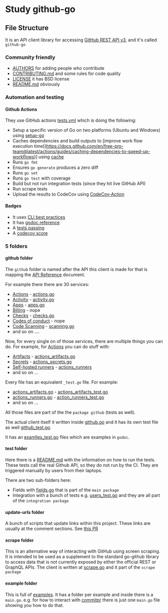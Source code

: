 # Study github-go

## File Structure

It is an API client library for accessing [GitHub REST API v3](https://docs.github.com/en/rest), and it's called `github-go`

### Community friendly

* [AUTHORS](https://github.com/google/go-github/blob/master/AUTHORS) for adding people who contribute
* [CONTRIBUTING.md](https://github.com/google/go-github/blob/master/CONTRIBUTING.md) and some rules for code quality
* [LICENSE](https://github.com/google/go-github/blob/master/LICENSE) it has BSD license
* [README.md](https://github.com/google/go-github/blob/master/README.md) obviously

### Automation and testing

#### Github Actions

They use GitHub actions [tests.yml](https://github.com/google/go-github/blob/master/.github/workflows/tests.yml) which is doing the following:

* Setup a specific version of Go on two platforms (Ubuntu and Windows) using [setup-go](https://github.com/actions/setup-go)
* Caches dependencies and build outputs to [improve work flow execution time[(https://docs.github.com/en/free-pro-team@latest/actions/guides/caching-dependencies-to-speed-up-workflows)] using [cache](https://github.com/actions/cache)
* Runs `go fmt`
* Ensures `go generate` produces a zero diff
* Runs `go vet`
* Runs `go test` with coverage
* Build but not run integration tests (since they hit live GitHub API)
* Run scrape tests
* Upload the results to CodeCov using [CodeCov-Action](https://github.com/codecov/codecov-action)

#### Badges

* It uses [CLI best practices](https://bestpractices.coreinfrastructure.org/projects/796)
* It has [godoc reference](https://pkg.go.dev/github.com/google/go-github/v32/github)
* A [tests passing](https://github.com/google/go-github/workflows/tests/badge.svg)
* A [codecov score](https://codecov.io/gh/google/go-github)

### 5 folders

#### github folder

The `github` folder is named after the API this client is made for that is mapping the [API Reference](https://docs.github.com/en/free-pro-team@latest/rest/reference) document.

For example there there are 30 services:

* [Actions](https://docs.github.com/en/free-pro-team@latest/rest/reference/actions) - [actions.go](https://github.com/google/go-github/blob/master/github/actions.go)
* [Activity](https://docs.github.com/en/free-pro-team@latest/rest/reference/activity) - [activity.go](https://github.com/google/go-github/blob/master/github/activity.go)
* [Apps](https://docs.github.com/en/free-pro-team@latest/rest/reference/apps) - [apps.go](https://github.com/google/go-github/blob/master/github/apps.go)
* [Billing](https://docs.github.com/en/free-pro-team@latest/rest/reference/billing) - nope
* [Checks](https://docs.github.com/en/free-pro-team@latest/rest/reference/checks) - [checks.go](https://github.com/google/go-github/blob/master/github/checks.go)
* [Codes of conduct](https://docs.github.com/en/free-pro-team@latest/rest/reference/codes-of-conduct) - nope
* [Code Scanning](https://docs.github.com/en/free-pro-team@latest/rest/reference/code-scanning) - [scanning.go](https://github.com/google/go-github/blob/master/github/code-scanning.go)
* and so on ....

Now, for every single on of those services, there are multiple things you can do. For example, for [Actions](https://docs.github.com/en/free-pro-team@latest/rest/reference/actions) you can do stuff with:

* [Artifacts](https://docs.github.com/en/free-pro-team@latest/rest/reference/actions#artifacts) - [actions_artifacts.go](https://github.com/google/go-github/blob/master/github/actions_artifacts.go)
* [Secrets](https://docs.github.com/en/free-pro-team@latest/rest/reference/actions#secrets) - [actions_secrets.go](https://github.com/google/go-github/blob/master/github/actions_secrets.go)
* [Self-hosted runners](https://docs.github.com/en/free-pro-team@latest/rest/reference/actions#self-hosted-runners) - [actions_runners](https://github.com/google/go-github/blob/master/github/actions_runners.go)
* and so on ...

Every file has an equivalent `_test.go` file. For example:

* [actions_artifacts.go](https://github.com/google/go-github/blob/master/github/actions_artifacts.go) - [actions_artifacts_test.go](https://github.com/google/go-github/blob/master/github/actions_artifacts_test.go)
* [actions_runners.go](https://github.com/google/go-github/blob/master/github/actions_runners.go) - [action_runners_test.go](https://github.com/google/go-github/blob/master/github/actions_runners_test.go)
* and so on ...

All those files are part of the the `package github` (tests as well).

The actual client itself it written inside [github.go](https://github.com/google/go-github/blob/master/github/github.go) and it has its own test file as well [github_test.go](https://github.com/google/go-github/blob/master/github/github_test.go).

It has an [examlles_test.go](https://github.com/google/go-github/blob/master/github/examples_test.go) files which are examples in `godoc`.


#### test folder

Here there is a [README.md](https://github.com/google/go-github/blob/master/test/README.md) with the information on how to run the tests.
These tests call the real Github API, so they do not run by the CI.
They are triggered manually by users from their laptops.

There are two sub-folders here:

* Fields with [fields.go](https://github.com/google/go-github/blob/master/test/fields/fields.go) that is part of the `main package`
* Integration with a bunch of tests e.g. [users_test.go](https://github.com/google/go-github/blob/master/test/integration/users_test.go) and they are all part of the `integration package`


#### update-urls folder

A bunch of scripts that update links within this project.
These links are usually at the comment sections. See [this PR](https://github.com/google/go-github/pull/1621/files)


#### scrape folder

This is an alternative way of interacting with GitHub using screen scraping.
It is intended to be used as a supplement to the standard go-github library to access data that is not currently exposed by either the official REST or GraphQL APIs.
The client is written at [scrape.go](https://github.com/google/go-github/blob/master/scrape/scrape.go) and it part of the `scrape package`

#### example folder

This is full of [examples](https://github.com/google/go-github/tree/master/example).
It has a folder per example and inside there is a `main.go`. e.g. for how to interact with [commitpr](https://github.com/google/go-github/tree/master/example/commitpr) there is just one `main.go` file showing you how to do that.